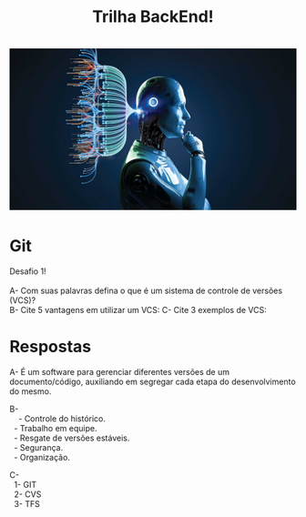 <h1 align="center">
    Trilha BackEnd!
</h1>

<h1 align= "center">
    <img src="imagens/81-1.jpg">
</h1>

# Git

Desafio 1!<br><br>
A- Com suas palavras defina o que é um sistema de controle de versões (VCS)?<br>
B- Cite 5 vantagens em utilizar um VCS:
C- Cite 3 exemplos de VCS:<br>

# Respostas
A-  É um software para gerenciar diferentes versões de um documento/código, auxiliando em segregar cada etapa do desenvolvimento do mesmo.<br>

B-  <br>
    &nbsp;&nbsp;&nbsp;&nbsp;- Controle do histórico.<br>
    &#160;&#160;- Trabalho em equipe.<br>
    &#160;&#160;- Resgate de versões estáveis.<br>
    &#160;&#160;- Segurança.<br>
    &#160;&#160;- Organização.<br>

C-  <br>
    &#160;&#160;1- GIT<br>
    &#160;&#160;2- CVS<br>
    &#160;&#160;3- TFS<br>

